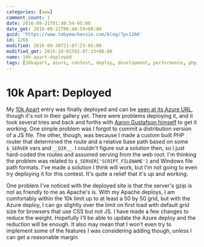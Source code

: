 ```yaml
---
categories: [www]
comment_count: 1
date: 2016-09-21T01:48:54-05:00
date_gmt: 2016-09-21T06:48:54+00:00
guid: 'https://www.tobymackenzie.com/blog/?p=1266'
id: 1266
modified: 2016-09-30T21:07:23-05:00
modified_gmt: 2016-10-01T02:07:23+00:00
name: 10k-apart-deployed
tags: [10kapart, azure, contest, deploy, development, performance, php, web]
---
```


10k Apart: Deployed
===================

My [10k Apart](http://a-k-apart.com/) entry was finally deployed and can be [seen at its Azure URL](http://conway-s-game-of-life-10kapart2016.azurewebsites.net/), though it's not in their gallery yet.  There were problems deploying it, and it took several tries and back and forths with [Aaron Gustafson himself](https://www.aaron-gustafson.com/) to get it working.<!--more-->  One simple problem was I forgot to commit a distribution version of a JS file.  The other, though, was because I made a custom built PHP router that determined the route and a relative base path based on some `$_SERVER` vars and `__DIR__`.  I couldn't figure out a solution then, so I just hard-coded the routes and assumed serving from the web root.  I'm thinking the problem was related to `$_SERVER['SCRIPT_FILENAME']` and Windows file path formats.  I've made a solution I think will work, but I'm not going to even try deploying it for this contest.  It's quite a relief that it's up and working.

One problem I've noticed with the deployed site is that the server's gzip is not as friendly to me as Apache's is.  With my Apache deploys, I am comfortably within the 10k limit up to at least a 50 by 50 grid, but with the Azure deploy, I can go slightly over the limit on first load with default grid size for browsers that use CSS but not JS.  I have made a few changes to reduce the weight.  Hopefully I'll be able to update the Azure deploy and the reduction will be enough.  It also may mean that I won't even try to implement some of the features I was considering adding though, unless I can get a reasonable margin.

